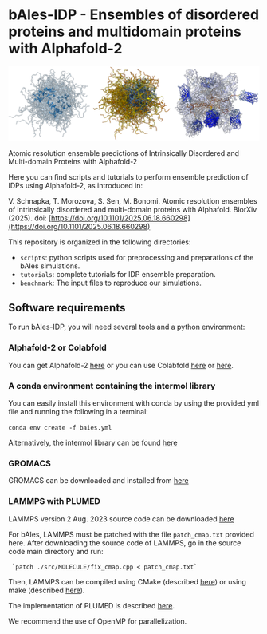 # bAIes-IDP - Ensembles of disordered proteins and multidomain proteins with Alphafold-2

<p align="center">
  <img src="baies-idp.png" width="1000">
</p>

Atomic resolution ensemble predictions of Intrinsically Disordered and Multi-domain Proteins with Alphafold-2

Here you can find scripts and tutorials to perform ensemble prediction of IDPs using Alphafold-2, as introduced in:

V. Schnapka, T. Morozova, S. Sen, M. Bonomi. Atomic resolution ensembles of intrinsically disordered and multi-domain proteins with Alphafold. BiorXiv (2025). doi: [https://doi.org/10.1101/2025.06.18.660298](https://doi.org/10.1101/2025.06.18.660298)

This repository is organized in the following directories:
* `scripts`: python scripts used for preprocessing and preparations of the bAIes simulations.
* `tutorials`: complete tutorials for IDP ensemble preparation.
* `benchmark`: The input files to reproduce our simulations.

## Software requirements

To run bAIes-IDP, you will need several tools and a python environment:

### Alphafold-2 or Colabfold

You can get Alphafold-2 [here](https://github.com/google-deepmind/alphafold) or you can use Colabfold [here](https://github.com/sokrypton/ColabFold) or [here](https://github.com/steineggerlab/colabfold-protocol).

### A conda environment containing the intermol library

You can easily install this environment with conda by using the provided yml file and running the following in a terminal:

`conda env create -f baies.yml`

Alternatively, the intermol library can be found [here](https://github.com/shirtsgroup/InterMol)

### GROMACS

GROMACS can be downloaded and installed from [here](https://manual.gromacs.org/current/download.html)

### LAMMPS with PLUMED

LAMMPS version 2 Aug. 2023 source code can be downloaded [here](https://download.lammps.org/tars/index.html)

For bAIes, LAMMPS must be patched with the file `patch_cmap.txt` provided here. After downloading the source code of LAMMPS, go in the source code main directory and run:

     `patch ./src/MOLECULE/fix_cmap.cpp < patch_cmap.txt`

Then, LAMMPS can be compiled using CMake (described [here](https://docs.lammps.org/Build_cmake.html)) or using make (described [here](https://docs.lammps.org/Build_make.html)).

The implementation of PLUMED is described [here](https://docs.lammps.org/Build_extras.html#plumed).

We recommend the use of OpenMP for parallelization.
